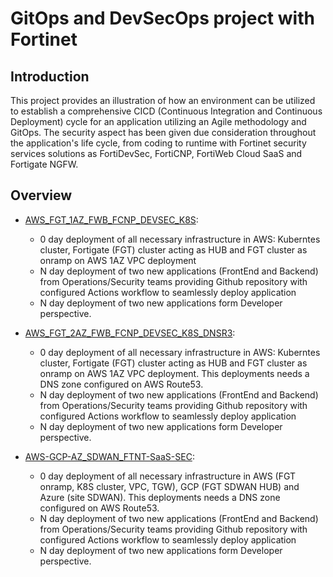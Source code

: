 # GitOps and DevSecOps project with Fortinet
## Introduction
This project provides an illustration of how an environment can be utilized to establish a comprehensive CICD (Continuous Integration and Continuous Deployment) cycle for an application utilizing an Agile methodology and GitOps. The security aspect has been given due consideration throughout the application's life cycle, from coding to runtime with Fortinet security services solutions as FortiDevSec, FortiCNP, FortiWeb Cloud SaaS and Fortigate NGFW. 

## Overview

- [AWS_FGT_1AZ_FWB_FCNP_DEVSEC_K8S](./AWS_FGT_1AZ_FWB_FCNP_DEVSEC_K8S):
  * 0 day deployment of all necessary infrastructure in AWS: Kuberntes cluster, Fortigate (FGT) cluster acting as HUB and FGT cluster as onramp on AWS 1AZ VPC deployment
  * N day deployment of two new applications (FrontEnd and Backend) from Operations/Security teams providing Github repository with configured Actions workflow to seamlessly deploy application
  * N day deployment of two new applications form Developer perspective.  

- [AWS_FGT_2AZ_FWB_FCNP_DEVSEC_K8S_DNSR3](./AWS_FGT_2AZ_FWB_FCNP_DEVSEC_K8S_DNSR3): 
  * 0 day deployment of all necessary infrastructure in AWS: Kuberntes cluster, Fortigate (FGT) cluster acting as HUB and FGT cluster as onramp on AWS 1AZ VPC deployment. This deployments needs a DNS zone configured on AWS Route53.
  * N day deployment of two new applications (FrontEnd and Backend) from Operations/Security teams providing Github repository with configured Actions workflow to seamlessly deploy application
  * N day deployment of two new applications form Developer perspective.  

- [AWS-GCP-AZ_SDWAN_FTNT-SaaS-SEC](./AWS-GCP-AZ_SDWAN_FTNT-SaaS-SEC): 
  * 0 day deployment of all necessary infrastructure in AWS (FGT onramp, K8S cluster, VPC, TGW), GCP (FGT SDWAN HUB) and Azure (site SDWAN). This deployments needs a DNS zone configured on AWS Route53.
  * N day deployment of two new applications (FrontEnd and Backend) from Operations/Security teams providing Github repository with configured Actions workflow to seamlessly deploy application
  * N day deployment of two new applications form Developer perspective.  

